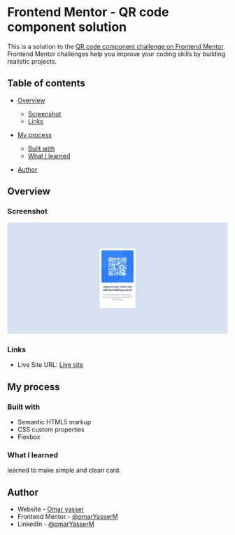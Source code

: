 # Frontend Mentor - QR code component solution

This is a solution to the [QR code component challenge on Frontend Mentor](https://www.frontendmentor.io/challenges/qr-code-component-iux_sIO_H). Frontend Mentor challenges help you improve your coding skills by building realistic projects.

## Table of contents

- [Overview](#overview)
  - [Screenshot](#screenshot)
  - [Links](#links)
- [My process](#my-process)

  - [Built with](#built-with)
  - [What I learned](#what-i-learned)

- [Author](#author)

## Overview

### Screenshot

![](./screenshot.png)

### Links

- Live Site URL: [Live site](http://omaryasser.me/QR-code-component/)

## My process

### Built with

- Semantic HTML5 markup
- CSS custom properties
- Flexbox

### What I learned

learned to make simple and clean card.

## Author

- Website - [Omar yasser](https://omaryasser.me)
- Frontend Mentor - [@omarYasserM](https://www.frontendmentor.io/profile/omarYasserM)
- LinkedIn - [@omarYasserM](https://www.linkedin.com/in/omaryasserM/)
